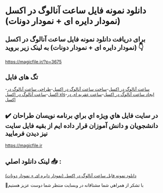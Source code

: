 # دانلود نمونه فایل ساعت آنالوگ در اکسل (نمودار دایره ای + نمودار دونات)

## برای دریافت دانلود نمونه فایل ساعت آنالوگ در اکسل (نمودار دایره ای + نمودار دونات) به لینک زیر بروید 👇

https://magicfile.ir/?p=3675

## تگ های فایل

-[ساعت آنالوگ در اکسل](https://magicfile.ir/product/%d9%86%d9%85%d9%88%d9%86%d9%87-%d9%81%d8%a7%db%8c%d9%84-%d8%b3%d8%a7%d8%b9%d8%aa-%d8%a2%d9%86%d8%a7%d9%84%d9%88%da%af-%d8%af%d8%b1-%d8%a7%da%a9%d8%b3%d9%84/)-[ساخت ساعت آنالوگ در اکسل](https://magicfile.ir/product/%d9%86%d9%85%d9%88%d9%86%d9%87-%d9%81%d8%a7%db%8c%d9%84-%d8%b3%d8%a7%d8%b9%d8%aa-%d8%a2%d9%86%d8%a7%d9%84%d9%88%da%af-%d8%af%d8%b1-%d8%a7%da%a9%d8%b3%d9%84/)-[طراحی ساعت آنالوگ در اکسل](https://magicfile.ir/product/%d9%86%d9%85%d9%88%d9%86%d9%87-%d9%81%d8%a7%db%8c%d9%84-%d8%b3%d8%a7%d8%b9%d8%aa-%d8%a2%d9%86%d8%a7%d9%84%d9%88%da%af-%d8%af%d8%b1-%d8%a7%da%a9%d8%b3%d9%84/)-[ساعت آنالوگ در اکسل xls](https://magicfile.ir/product/%d9%86%d9%85%d9%88%d9%86%d9%87-%d9%81%d8%a7%db%8c%d9%84-%d8%b3%d8%a7%d8%b9%d8%aa-%d8%a2%d9%86%d8%a7%d9%84%d9%88%da%af-%d8%af%d8%b1-%d8%a7%da%a9%d8%b3%d9%84/)-[ایجاد ساعت آنالوگ در اکسل](https://magicfile.ir/product/%d9%86%d9%85%d9%88%d9%86%d9%87-%d9%81%d8%a7%db%8c%d9%84-%d8%b3%d8%a7%d8%b9%d8%aa-%d8%a2%d9%86%d8%a7%d9%84%d9%88%da%af-%d8%af%d8%b1-%d8%a7%da%a9%d8%b3%d9%84/)-[ساعت عقربه ای در اکسل](https://magicfile.ir/product/%d9%86%d9%85%d9%88%d9%86%d9%87-%d9%81%d8%a7%db%8c%d9%84-%d8%b3%d8%a7%d8%b9%d8%aa-%d8%a2%d9%86%d8%a7%d9%84%d9%88%da%af-%d8%af%d8%b1-%d8%a7%da%a9%d8%b3%d9%84/)

## ✔️ در سايت فايل هاي ويژه اي براي برنامه نويسان طراحان دانشجويان و دانش آموزان قرار داده ايم از بقيه فايل سايت نيز ديدن فرماييد

https://magicfile.ir


## لينک دانلود اصلي 📥 :

[دانلود نمونه فایل ساعت آنالوگ در اکسل (نمودار دایره ای + نمودار دونات)](https://magicfile.ir/product/%d9%86%d9%85%d9%88%d9%86%d9%87-%d9%81%d8%a7%db%8c%d9%84-%d8%b3%d8%a7%d8%b9%d8%aa-%d8%a2%d9%86%d8%a7%d9%84%d9%88%da%af-%d8%af%d8%b1-%d8%a7%da%a9%d8%b3%d9%84/) 


🙏با تشکر از همراهي شما مشتاقانه در وبسایت منتظر شما دوست عزیز هستیم

